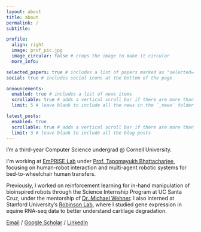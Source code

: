 ```yaml
---
layout: about
title: about
permalink: /
subtitle:

profile:
  align: right
  image: prof_pic.jpg
  image_circular: false # crops the image to make it circular
  more_info:

selected_papers: true # includes a list of papers marked as "selected={true}"
social: true # includes social icons at the bottom of the page

announcements:
  enabled: true # includes a list of news items
  scrollable: true # adds a vertical scroll bar if there are more than 3 news items
  limit: 5 # leave blank to include all the news in the `_news` folder

latest_posts:
  enabled: true
  scrollable: true # adds a vertical scroll bar if there are more than 3 new posts items
  limit: 3 # leave blank to include all the blog posts
---
```


I’m a third-year Computer Science undergrad @ Cornell University.

I'm working at [EmPRISE Lab](https://emprise.cs.cornell.edu/) under [Prof. Tapomayukh Bhattacharjee](https://sites.google.com/site/tapomayukh), focusing on human-robot interaction and multi-agent robotic systems for bed-to-wheelchair human transfers. 

Previously, I worked on reinforcement learning for in-hand manipulation of bioinspired robots through the Science Internship Program at UC Santa Cruz, under the mentorship of [Dr. Michael Wehner](https://www.researchgate.net/profile/Michael-Wehner-2). I also interned at Stanford University’s [Robinson Lab](https://robinsonlab.stanford.edu/), where I studied gene expression in equine RNA-seq data to better understand cartilage degradation.

[Email](mailto:jby33@cornell.edu) / [Google Scholar](https://scholar.google.com/citations?user=5RYnXIUAAAAJ&hl=en) / [LinkedIn](https://www.linkedin.com/in/joyce-b-yang/)

<!-- **I want to develop assistive robots that support people with mobility limitations in carrying out everyday tasks.** I’m also interested in how we can combine machine learning with formal safety guarantees to build systems that not only act intelligently, but also reliably around people. -->

